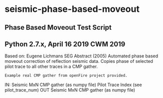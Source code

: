 # seismic-phase-based-moveout
Phase Based Moveout Test Script
----------------------------------
Python 2.7.x, April 16 2019 CWM 2019
----------------------------------
Based on:
	Eugene Lichmans SEG Abstract (2005)
	Automated phase based moveout correction of reflection seismic data.
	Copies phase of selected pilot trace to all other traces in a CMP
	gather.
	
	Example real CMP gather from openFire project provided.
	
IN:
	Seismic MxN CMP gather (as numpy file)
	Pilot Trace Index (see pilot_trace_num)
OUT
	Seismic MxN CMP gather (as numpy file)
